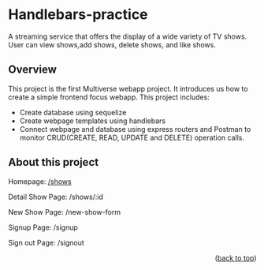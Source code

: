 <a name="readme-top"></a>
# Handlebars-practice
A streaming service that offers the display of a wide variety of TV shows. User can view shows,add shows, delete shows, and like shows.

## Overview
<p>This project is the first Multiverse webapp project. It introduces us how to create a simple frontend focus webapp. This project includes:</p>
<ul>
  <li>Create database using sequelize</li>
  <li>Create webpage templates using handlebars</li>
  <li>Connect webpage and database using express routers and Postman to monitor CRUD(CREATE, READ, UPDATE and DELETE) operation calls.</li>
</ul>

## About this project
<p>Homepage: <a href="http://localhost:3000/shows">/shows</a></p>
<p>Detail Show Page: /shows/:id</p>
<p>New Show Page: /new-show-form</p>
<p>Signup Page: /signup</p>
<p>Sign out Page: /signout</p>

<p align="right">(<a href="#readme-top">back to top</a>)</p>
